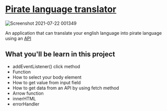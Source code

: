 # [Pirate language translator](https://pirate-translator-by-pritam.netlify.app/)

![Screenshot 2021-07-22 001349](https://user-images.githubusercontent.com/84632214/126542678-4a33b01c-e6ee-4c57-b668-70b35e334f0d.png)

 An application that can translate your english language into pirate language using an [API](https://api.funtranslations.com/translate/pirate.json)
 
 ## What you'll be learn in this project
  - addEventListener() click method
  - Function
  - How to select your body element
  - How to get value from input field
  - How to get data from an API by using fetch method
  - Arrow function
  - innerHTML
  - errorHandler
